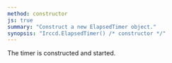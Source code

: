 ```yaml
---
method: constructor
js: true
summary: "Construct a new ElapsedTimer object."
synopsis: "Irccd.ElapsedTimer() /* constructor */"
---
```


The timer is constructed and started.
